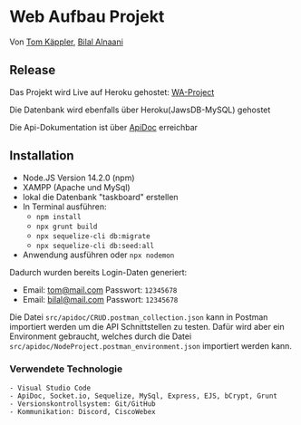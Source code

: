 # Web Aufbau Projekt

Von [Tom Käppler](https://github.com/TKSpectro), [Bilal Alnaani](https://github.com/bilal0710)

## Release
Das Projekt wird Live auf Heroku gehostet: [WA-Project](https://wa-project.herokuapp.com)

Die Datenbank wird ebenfalls über Heroku(JawsDB-MySQL) gehostet

Die Api-Dokumentation ist über [ApiDoc](https://wa-project.herokuapp.com/apidoc/) erreichbar

## Installation

* Node.JS Version 14.2.0 (npm)
* XAMPP (Apache und  MySql)
* lokal die Datenbank "taskboard" erstellen
* In Terminal ausführen:
    * `npm install`
    * `npx grunt build`
    * `npx sequelize-cli db:migrate`
    * `npx sequelize-cli db:seed:all`
* Anwendung ausführen oder `npx nodemon`

Dadurch wurden bereits Login-Daten generiert:
* Email: tom@mail.com Passwort: `12345678`
* Email: bilal@mail.com Passwort: `12345678`


Die Datei `src/apidoc/CRUD.postman_collection.json` kann in Postman importiert werden um die API Schnittstellen zu testen. Dafür wird aber ein Environment gebraucht, welches durch die Datei `src/apidoc/NodeProject.postman_environment.json` importiert werden kann.

### Verwendete Technologie
    - Visual Studio Code
    - ApiDoc, Socket.io, Sequelize, MySql, Express, EJS, bCrypt, Grunt
    - Versionskontrollsystem: Git/GitHub
    - Kommunikation: Discord, CiscoWebex